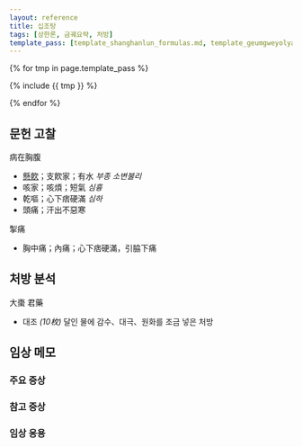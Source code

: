 ```yaml
---
layout: reference
title: 십조탕
tags: [상한론, 금궤요략, 처방]
template_pass: [template_shanghanlun_formulas.md, template_geumgweyolyag_formulas.md, template_etc_formulas.md]
---
```



{% for tmp in page.template_pass %}

{% include {{ tmp }} %}

{% endfor %}

## 문헌 고찰

病在胸腹
* [懸飮]({{site.sympurl}}/담음)；支飮家；有水 _부종_ _소변불리_
* 咳家；咳煩；短氣 _심흉_
* 乾嘔；心下痞硬滿 _심하_
* 頭痛；汗出不惡寒

掣痛
* 胸中痛；內痛；心下痞硬滿，引脇下痛


## 처방 분석

大棗 君藥
* 대조 _(10枚)_ 달인 물에 감수、대극、원화를 조금 넣은 처방


## 임상 메모


### 주요 증상



### 참고 증상



### 임상 응용
